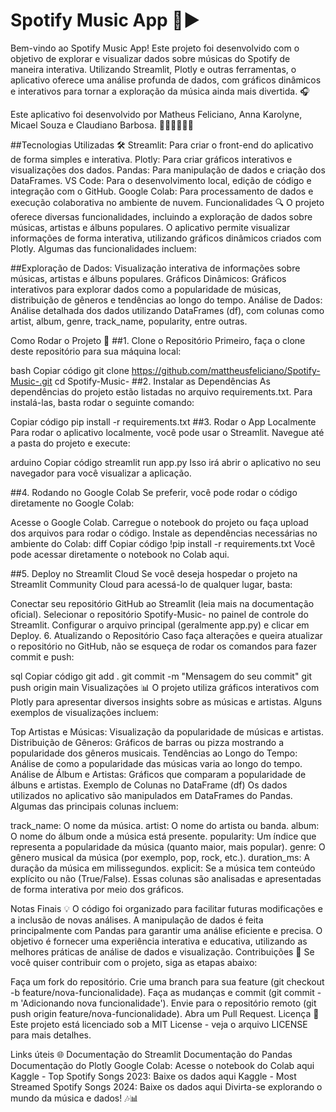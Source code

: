 # Spotify Music App 💚▶️

Bem-vindo ao Spotify Music App! Este projeto foi desenvolvido com o objetivo de explorar e visualizar dados sobre músicas do Spotify de maneira interativa. Utilizando Streamlit, Plotly e outras ferramentas, o aplicativo oferece uma análise profunda de dados, com gráficos dinâmicos e interativos para tornar a exploração da música ainda mais divertida. 🎧

Este aplicativo foi desenvolvido por Matheus Feliciano, Anna Karolyne, Micael Souza e Claudiano Barbosa. 👨‍💻👩‍💻👨‍💻

##Tecnologias Utilizadas 🛠️
Streamlit: Para criar o front-end do aplicativo de forma simples e interativa.
Plotly: Para criar gráficos interativos e visualizações dos dados.
Pandas: Para manipulação de dados e criação dos DataFrames.
VS Code: Para o desenvolvimento local, edição de código e integração com o GitHub.
Google Colab: Para processamento de dados e execução colaborativa no ambiente de nuvem.
Funcionalidades 🔍
O projeto oferece diversas funcionalidades, incluindo a exploração de dados sobre músicas, artistas e álbuns populares. O aplicativo permite visualizar informações de forma interativa, utilizando gráficos dinâmicos criados com Plotly. Algumas das funcionalidades incluem:

##Exploração de Dados: Visualização interativa de informações sobre músicas, artistas e álbuns populares.
Gráficos Dinâmicos: Gráficos interativos para explorar dados como a popularidade de músicas, distribuição de gêneros e tendências ao longo do tempo.
Análise de Dados: Análise detalhada dos dados utilizando DataFrames (df), com colunas como artist, album, genre, track_name, popularity, entre outras.

Como Rodar o Projeto 🚀
##1. Clone o Repositório
Primeiro, faça o clone deste repositório para sua máquina local:

bash
Copiar código
git clone https://github.com/mattheusfeliciano/Spotify-Music-.git
cd Spotify-Music-
##2. Instalar as Dependências
As dependências do projeto estão listadas no arquivo requirements.txt. Para instalá-las, basta rodar o seguinte comando:

Copiar código
pip install -r requirements.txt
##3. Rodar o App Localmente
Para rodar o aplicativo localmente, você pode usar o Streamlit. Navegue até a pasta do projeto e execute:

arduino
Copiar código
streamlit run app.py
Isso irá abrir o aplicativo no seu navegador para você visualizar a aplicação.

##4. Rodando no Google Colab
Se preferir, você pode rodar o código diretamente no Google Colab:

Acesse o Google Colab.
Carregue o notebook do projeto ou faça upload dos arquivos para rodar o código.
Instale as dependências necessárias no ambiente do Colab:
diff
Copiar código
!pip install -r requirements.txt
Você pode acessar diretamente o notebook no Colab aqui.

##5. Deploy no Streamlit Cloud
Se você deseja hospedar o projeto na Streamlit Community Cloud para acessá-lo de qualquer lugar, basta:

Conectar seu repositório GitHub ao Streamlit (leia mais na documentação oficial).
Selecionar o repositório Spotify-Music- no painel de controle do Streamlit.
Configurar o arquivo principal (geralmente app.py) e clicar em Deploy.
6. Atualizando o Repositório
Caso faça alterações e queira atualizar o repositório no GitHub, não se esqueça de rodar os comandos para fazer commit e push:

sql
Copiar código
git add .
git commit -m "Mensagem do seu commit"
git push origin main
Visualizações 📊
O projeto utiliza gráficos interativos com Plotly para apresentar diversos insights sobre as músicas e artistas. Alguns exemplos de visualizações incluem:

Top Artistas e Músicas: Visualização da popularidade de músicas e artistas.
Distribuição de Gêneros: Gráficos de barras ou pizza mostrando a popularidade dos gêneros musicais.
Tendências ao Longo do Tempo: Análise de como a popularidade das músicas varia ao longo do tempo.
Análise de Álbum e Artistas: Gráficos que comparam a popularidade de álbuns e artistas.
Exemplo de Colunas no DataFrame (df)
Os dados utilizados no aplicativo são manipulados em DataFrames do Pandas. Algumas das principais colunas incluem:

track_name: O nome da música.
artist: O nome do artista ou banda.
album: O nome do álbum onde a música está presente.
popularity: Um índice que representa a popularidade da música (quanto maior, mais popular).
genre: O gênero musical da música (por exemplo, pop, rock, etc.).
duration_ms: A duração da música em milissegundos.
explicit: Se a música tem conteúdo explícito ou não (True/False).
Essas colunas são analisadas e apresentadas de forma interativa por meio dos gráficos.

Notas Finais 💡
O código foi organizado para facilitar futuras modificações e a inclusão de novas análises.
A manipulação de dados é feita principalmente com Pandas para garantir uma análise eficiente e precisa.
O objetivo é fornecer uma experiência interativa e educativa, utilizando as melhores práticas de análise de dados e visualização.
Contribuições 🤝
Se você quiser contribuir com o projeto, siga as etapas abaixo:

Faça um fork do repositório.
Crie uma branch para sua feature (git checkout -b feature/nova-funcionalidade).
Faça as mudanças e commit (git commit -m 'Adicionando nova funcionalidade').
Envie para o repositório remoto (git push origin feature/nova-funcionalidade).
Abra um Pull Request.
Licença 📜
Este projeto está licenciado sob a MIT License - veja o arquivo LICENSE para mais detalhes.

Links úteis 🌐
Documentação do Streamlit
Documentação do Pandas
Documentação do Plotly
Google Colab: Acesse o notebook do Colab aqui
Kaggle - Top Spotify Songs 2023: Baixe os dados aqui
Kaggle - Most Streamed Spotify Songs 2024: Baixe os dados aqui
Divirta-se explorando o mundo da música e dados! 🎶📊

